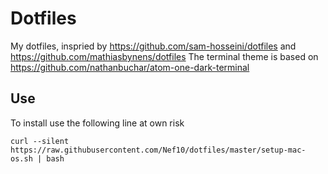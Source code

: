 # Dotfiles

My dotfiles, inspried by https://github.com/sam-hosseini/dotfiles and https://github.com/mathiasbynens/dotfiles
The terminal theme is based on https://github.com/nathanbuchar/atom-one-dark-terminal

## Use

To install use the following line at own risk
```
curl --silent https://raw.githubusercontent.com/Nef10/dotfiles/master/setup-mac-os.sh | bash
```
